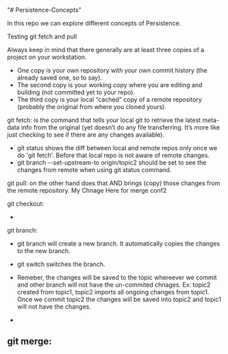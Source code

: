 "# Persistence-Concepts"

In this repo we can explore different concepts of Persistence.

Testing git fetch and pull

Always keep in mind that there generally are at least three copies of a project on your workstation.

- One copy is your own repository with your own commit history (the already saved one, so to say).
- The second copy is your working copy where you are editing and building (not committed yet to your repo).
- The third copy is your local “cached” copy of a remote repository (probably the original from where you cloned yours).

git fetch: is the command that tells your local git to retrieve the latest meta-data info from the original (yet doesn’t do any file transferring. It’s more like just checking to see if there are any changes available).

- git status shows the diff between local and remote repos only once we do 'git fetch'. Before that local repo is not aware of remote changes.
- git branch --set-upstream-to origin/topic2 should be set to see the changes from remote when using git status command.

git pull: on the other hand does that AND brings (copy) those changes from the remote repository. My Chnage Here for merge conf2

git checkout:

-

git branch:

- git branch <topic-branch> will create a new branch. It automatically copies the changes to the new branch.
- git switch switches the branch.
- Remeber, the changes will be saved to the topic whereever we commit and other branch will not have the un-commited chnages.
  Ex: topic2 created from topic1, topic2 imports all ongoing changes from topic1. Once we commit topic2 the changes will be saved into topic2 and topic1 will not have the changes.

-
  
git merge:
  - 
